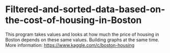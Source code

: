 # Filtered-and-sorted-data-based-on-the-cost-of-housing-in-Boston
This program takes values and looks at how much the price of housing in Boston depends on these same values. Building graphs at the same time. More information: https://www.kaggle.com/c/boston-housing
